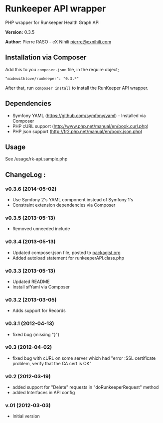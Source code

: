 # Runkeeper API wrapper

PHP wrapper for Runkeeper Health Graph API

**Version:** 0.3.5

**Author:** Pierre RASO - eX Nihili <pierre@exnihili.com>

## Installation via Composer

Add this to you `composer.json` file, in the require object;

    "madewithlove/runkeeper": "0.3.*"

After that, run `composer install` to install the RunKeeper API wrapper.

## Dependencies

* Symfony YAML (https://github.com/symfony/yaml) - Installed via Composer
* PHP cURL support (http://www.php.net/manual/en/book.curl.php)
* PHP json support (http://fr2.php.net/manual/en/book.json.php)

## Usage

See /usage/rk-api.sample.php

## ChangeLog :

### v0.3.6 (2014-05-02)

* Use Symfony 2's YAML component instead of Symfony 1's
* Constraint extension dependencies via Composer

### v0.3.5 (2013-05-13)

* Removed unneeded include

### v0.3.4 (2013-05-13)

* Updated composer.json file, posted to [packagist.org](https://packagist.org/)
* Added autoload statement for runkeeperAPI.class.php

### v0.3.3 (2013-05-13)

* Updated README
* Install sfYaml via Composer

### v0.3.2 (2013-03-05)

* Adds support for Records

### v0.3.1 (2012-04-13)

* fixed bug (missing "}")

### v0.3 (2012-04-02)

* fixed bug with cURL on some server which had "error :SSL certificate problem, verify that the CA cert is OK"

### v0.2 (2012-03-19)

* added support for "Delete" requests in "doRunkeeperRequest" method
* added Interfaces in API config

### v.01 (2012-03-03)

* Initial version
